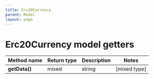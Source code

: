 ```yaml
---
title: Erc20Currency
parent: Model
layout: page
---
```


# Erc20Currency model getters

Method name | Return type | Description | Notes
------------ | ------------- | ------------- | -------------
**getData()** | mixed | string | [mixed type]

